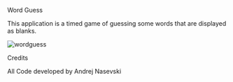 Word Guess

This application is a timed game of guessing some words that are displayed as blanks.

![wordguess](https://github.com/nasevski9/Key-Guess-Game/assets/140076217/0b1efa83-3539-4bb9-b469-8b8b68829b47)

Credits

All Code developed by Andrej Nasevski 
